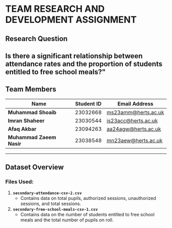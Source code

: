# TEAM RESEARCH AND DEVELOPMENT ASSIGNMENT

## Research Question  
**Is there a significant relationship between attendance rates and the proportion of students entitled to free school meals?"**
---

## Team Members  
| Name               | Student ID | Email Address         |
|--------------------|------------|-----------------------|
| **Muhammad Shoaib** | 23032668   | ms23amm@herts.ac.uk   |
| **Imran Shaheer**   | 23030544   | is23acc@herts.ac.uk   |
| **Afaq Akbar**      | 23094263   | aa24agw@herts.ac.uk   |
| **Muhammad Zaeem Nasir** | 23038548 | mn23aew@herts.ac.uk |

---

## Dataset Overview  
### Files Used:
1. **`secondary-attendance-csv-2.csv`**  
   - Contains data on total pupils, authorized sessions, unauthorized sessions, and total sessions.
2. **`secondary-free-school-meals-csv-1.csv`**  
   - Contains data on the number of students entitled to free school meals and the total number of pupils on roll.